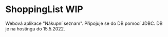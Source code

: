 # ShoppingList WIP
Webová aplikace "Nákupní seznam".
Připojuje se do DB pomocí JDBC.
DB je na hostingu do 15.5.2022.
